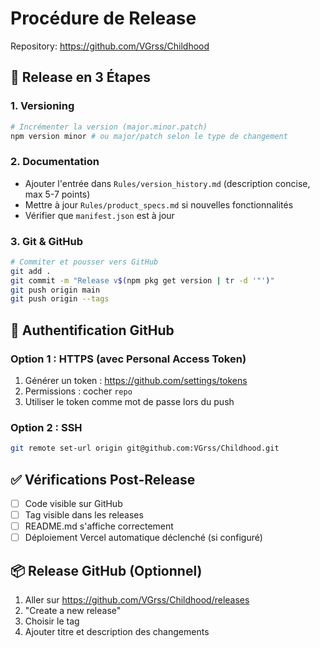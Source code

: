 # Procédure de Release

Repository: https://github.com/VGrss/Childhood

## 🚀 Release en 3 Étapes

### 1. Versioning

```bash
# Incrémenter la version (major.minor.patch)
npm version minor # ou major/patch selon le type de changement
```

### 2. Documentation

- Ajouter l'entrée dans `Rules/version_history.md` (description concise, max 5-7 points)
- Mettre à jour `Rules/product_specs.md` si nouvelles fonctionnalités
- Vérifier que `manifest.json` est à jour

### 3. Git & GitHub

```bash
# Commiter et pousser vers GitHub
git add .
git commit -m "Release v$(npm pkg get version | tr -d '"')"
git push origin main
git push origin --tags
```

## 🔐 Authentification GitHub

### Option 1 : HTTPS (avec Personal Access Token)
1. Générer un token : https://github.com/settings/tokens
2. Permissions : cocher `repo`
3. Utiliser le token comme mot de passe lors du push

### Option 2 : SSH
```bash
git remote set-url origin git@github.com:VGrss/Childhood.git
```

## ✅ Vérifications Post-Release

- [ ] Code visible sur GitHub
- [ ] Tag visible dans les releases
- [ ] README.md s'affiche correctement
- [ ] Déploiement Vercel automatique déclenché (si configuré)

## 📦 Release GitHub (Optionnel)

1. Aller sur https://github.com/VGrss/Childhood/releases
2. "Create a new release"
3. Choisir le tag
4. Ajouter titre et description des changements

